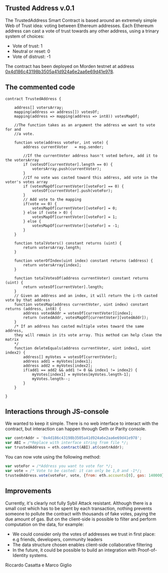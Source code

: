 ## Trusted Address v.0.1

The TrustedAddress Smart Contract is based around an extremely simple Web of Trust idea: voting between Ethereum addresses. Each Ethereum address can cast a vote of trust towards any other address, using a trinary system of choices:

  * Vote of trust:  1
  * Neutral or reset:  0
  * Vote of distrust:  -1

The contract has been deployed on Morden testnet at address [0x4d186c43198b3505a41d924a6e2aa6e69d41e978](https://morden.ether.camp/account/4d186c43198b3505a41d924a6e2aa6e69d41e978).
## The commented code

```solidity
contract TrustedAddress {

    address[] votersArray;
    mapping(address => address[]) votesOf;
    mapping(address => mapping(address => int8)) votesMapOf;

    //The function takes as an argument the address we want to vote for and
    //a vote.

    function vote(address voteFor, int vote) {
        address currentVoter   = msg.sender;

        //If the currentVoter address hasn't voted before, add it to the votersArray
        if (votesOf[currentVoter].length == 0) {
            votersArray.push(currentVoter);
        }
        //If no vote was casted toward this address, add vote in the voter's votes array
        if (votesMapOf[currentVoter][voteFor] == 0) {
            votesOf[currentVoter].push(voteFor);
        }
        // Add vote to the mapping
        if(vote == 0) {
            votesMapOf[currentVoter][voteFor] = 0;
        } else if (vote > 0) {
            votesMapOf[currentVoter][voteFor] = 1;
        } else {
            votesMapOf[currentVoter][voteFor] = -1;
        }
    }

    function totalVoters() constant returns (uint) {
        return votersArray.length;
    }

    function voterOfIndex(uint index) constant returns (address) {
        return votersArray[index];
    }

    function totalVotesOf(address currentVoter) constant returns (uint) {
        return votesOf[currentVoter].length;
    }
    // Given an address and an index, it will return the i-th casted vote by that address
    function votesMap(address currentVoter, uint index) constant returns (address, int8) {
        address votedAddr = votesOf[currentVoter][index];
        return (votedAddr, votesMapOf[currentVoter][votedAddr]);
    }
    /* If an address has casted multiple votes toward the same address,
    they will remain in its vote array. This method can help clean the matrix
    */
    function deleteEquals(address currentVoter, uint index1, uint index2) {
        address[] myVotes = votesOf[currentVoter];
        address add1 = myVotes[index1];
        address add2 = myVotes[index2];
        if(add1 == add2 && add1 != 0 && index1 != index2) {
            myVotes[index1] = myVotes[myVotes.length-1];
            myVotes.length--;
        }
    }

}
```


## Interactions through JS-console

We wanted to keep it simple. There is no web interface to interact with the contract, but interaction can happen through Geth or Parity console.

```js
var contrAddr = '0x4d186c43198b3505a41d924a6e2aa6e69d41e978';
var ABI = /*Replace with interface string from file */;
var trustedAddress = eth.contract(ABI).at(contrAddr);
```

You can now vote using the following method:

```js
var voteFor = /*Address you want to vote for */;
var vote = /* Vote to be casted: it can only be 1,0 and -1*/;
trustedAddress.vote(voteFor, vote, {from: eth.accounts[0], gas: 140000});
```

## Improvements
Currently, it's clearly not fully Sybil Attack resistant. Although there is a small cost which has to be spent by each transaction, nothing prevents someone to pollute the contract with thousands of fake votes, paying the due amount of gas. But on the client-side is possible to filter and perform computation on the data, for example:
  * We could consider only the votes of addresses we trust in first place: e.g friends, developers, community leaders
  * The data structure chosen enables client-side collaborative filtering
  * In the future, it could be possible to build an integration with Proof-of-Identity systems.

Riccardo Casatta e Marco Giglio
